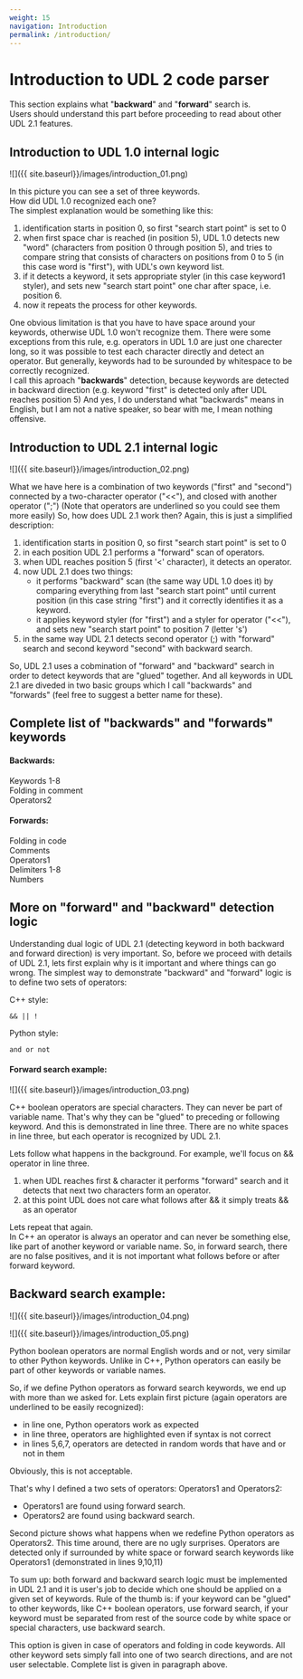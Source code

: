 ```yaml
---
weight: 15
navigation: Introduction
permalink: /introduction/
---
```


Introduction to UDL 2 code parser
=================================

This section explains what "__backward__" and "__forward__" search is.    
Users should understand this part before proceeding to read about other UDL 2.1 features.


## Introduction to UDL 1.0 internal logic

![]({{ site.baseurl}}/images/introduction_01.png)


In this picture you can see a set of three keywords.   
How did UDL 1.0 recognized each one?    
The simplest explanation would be something like this:

1. identification starts in position 0, so first "search start point" is set to 0
1. when first space char is reached (in position 5), UDL 1.0 detects new "word" (characters from position 0 through position 5), and tries to compare string that consists of characters on positions from 0 to 5 (in this case word is "first"), with UDL's own keyword list.
1. if it detects a keyword, it sets appropriate styler (in this case keyword1 styler), and sets new "search start point" one char after space, i.e. position 6.
1. now it repeats the process for other keywords.


One obvious limitation is that you have to have space around your keywords, otherwise UDL 1.0 won't recognize them. 
There were some exceptions from this rule, e.g. operators in UDL 1.0 are just one charecter long, 
so it was possible to test each character directly and detect an operator. But generally, keywords had to be 
surounded by whitespace to be correctly recognized.   
I call this aproach "__backwards__" detection, because keywords are detected in backward direction 
(e.g. keyword "first" is detected only after UDL reaches position 5)
And yes, I do understand what "backwards" means in English, but I am not a native speaker, so bear with me, 
I mean nothing offensive.

## Introduction to UDL 2.1 internal logic

![]({{ site.baseurl}}/images/introduction_02.png)

What we have here is a combination of two keywords ("first" and "second") connected by a two-character operator ("<<"), and closed with another operator (";") (Note that operators are underlined so you could see them more easily)
So, how does UDL 2.1 work then?
Again, this is just a simplified description:

1. identification starts in position 0, so first "search start point" is set to 0
1. in each position UDL 2.1 performs a "forward" scan of operators.
1. when UDL reaches position 5 (first '<' character), it detects an operator.
1. now UDL 2.1 does two things:
    - it performs "backward" scan (the same way UDL 1.0 does it) by comparing everything from 
    last "search start point" until current position (in this case string "first") 
    and it correctly identifies it as a keyword.
    - it applies keyword styler (for "first") and a styler for operator ("<<"), 
    and sets new "search start point" to position 7 (letter 's')
1. in the same way UDL 2.1 detects second operator (;) with "forward" search and second keyword 
"second" with backward search.

So, UDL 2.1 uses a cobmination of "forward" and "backward" search in order to detect keywords that are 
"glued" together. And all keywords in UDL 2.1 are diveded in two basic groups which 
I call "backwards" and "forwards" (feel free to suggest a better name for these).

## Complete list of "backwards" and "forwards" keywords

#### Backwards:
Keywords 1-8           
Folding in comment     
Operators2             

#### Forwards:
Folding in code    
Comments           
Operators1         
Delimiters 1-8     
Numbers            

## More on "forward" and "backward" detection logic

Understanding dual logic of UDL 2.1 (detecting keyword in both backward and forward direction) is very important. 
So, before we proceed with details of UDL 2.1, lets first explain why is it important and where things can go wrong.
The simplest way to demonstrate "backward" and "forward" logic is to define two sets of operators:

C++ style: 
    
    && || !

Python style: 

    and or not


#### Forward search example:

![]({{ site.baseurl}}/images/introduction_03.png)

C++ boolean operators are special characters. They can never be part of variable name. 
That's why they can be "glued" to preceding or following keyword. And this is demonstrated in line three. 
There are no white spaces in line three, but each operator is recognized by UDL 2.1.

Lets follow what happens in the background. For example, we'll focus on && operator in line three.

1. when UDL reaches first & character it performs "forward" search and it detects that 
next two characters form an operator.
1. at this point UDL does not care what follows after && it simply treats && as an operator

Lets repeat that again.     
In C++ an operator is always an operator and can never be something else, 
like part of another keyword or variable name. So, in forward search, there are no false positives, 
and it is not important what follows before or after forward keyword.


## Backward search example:

![]({{ site.baseurl}}/images/introduction_04.png)

![]({{ site.baseurl}}/images/introduction_05.png)


Python boolean operators are normal English words and or not, very similar to other Python keywords. 
Unlike in C++, Python operators can easily be part of other keywords or variable names.

So, if we define Python operators as forward search keywords, we end up with more than we asked for.
Lets explain first picture (again operators are underlined to be easily recognized):

- in line one, Python operators work as expected
- in line three, operators are highlighted even if syntax is not correct
- in lines 5,6,7, operators are detected in random words that have and or not in them

Obviously, this is not acceptable.

That's why I defined a two sets of operators: Operators1 and Operators2:

- Operators1 are found using forward search.
- Operators2 are found using backward search. 

Second picture shows what happens when we redefine Python operators as Operators2. 
This time around, there are no ugly surprises. Operators are detected only if surrounded by white space or 
forward search keywords like Operators1 (demonstrated in lines 9,10,11)

To sum up: both forward and backward search logic must be implemented in UDL 2.1 and it is user's job to 
decide which one should be applied on a given set of keywords. 
Rule of the thumb is: if your keyword can be "glued" to other keywords, 
like C++ boolean operators, use forward search, if your keyword must be separated from rest of the 
source code by white space or special characters, use backward search.

This option is given in case of operators and folding in code keywords. 
All other keyword sets simply fall into one of two search directions, and are not user selectable. 
Complete list is given in paragraph above.


